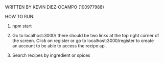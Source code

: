 WRITTEN BY KEVIN DIEZ-OCAMPO (100977988)

HOW TO RUN:

1. npm start

2. Go to localhost:3000/ there should be two links at the top right corner of the screen. Click on register or
go to localhost:3000/register  to create an account to be able to access the recipe api.

3. Search recipes by ingredient or spices

